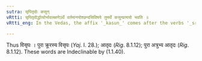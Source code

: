 ```yaml
---
sutra: सृपितृदोः कसुन्
vRtti: सृपितृदोर्द्धात्वोर्भावलक्षणेऽर्थे वर्तमानयोश्छन्दसिविषये तुमर्थे कसुन्प्रत्ययो भवति ॥
vRtti_eng: In the Vedas, the affix '_kasun_' comes after the verbs '_srip_' (to creep) and '_trid_' (to injure), in the sense of Infinitives indicating name of action.

---
```

Thus विसृपः । पुरा क्रूरस्य विसृपः (_Yaj_. I. 28.); आतृदः (_Rig_. 8.1.12); पुरा अत्रुभ्य आतृदः (_Rig_. 8.1.12). These words are Indeclinable by (1.1.40).